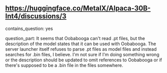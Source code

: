## https://huggingface.co/MetaIX/Alpaca-30B-Int4/discussions/3

contains_question: yes

question_part: It seems that Oobabooga can't read .pt files, but the description of the model states that it can be used with Oobabooga. The server launcher itself refuses to parse .pt files as model files and instead searches for .bin files, I believe. I'm not sure if I'm doing something wrong or the description should be updated to omit references to Oobabooga or if there's supposed to be a .bin file in the files somewhere.